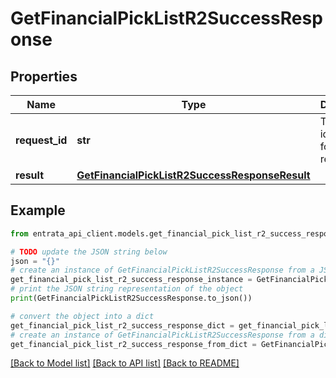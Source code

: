 # GetFinancialPickListR2SuccessResponse


## Properties

Name | Type | Description | Notes
------------ | ------------- | ------------- | -------------
**request_id** | **str** | The unique identifier for the request. | 
**result** | [**GetFinancialPickListR2SuccessResponseResult**](GetFinancialPickListR2SuccessResponseResult.md) |  | 

## Example

```python
from entrata_api_client.models.get_financial_pick_list_r2_success_response import GetFinancialPickListR2SuccessResponse

# TODO update the JSON string below
json = "{}"
# create an instance of GetFinancialPickListR2SuccessResponse from a JSON string
get_financial_pick_list_r2_success_response_instance = GetFinancialPickListR2SuccessResponse.from_json(json)
# print the JSON string representation of the object
print(GetFinancialPickListR2SuccessResponse.to_json())

# convert the object into a dict
get_financial_pick_list_r2_success_response_dict = get_financial_pick_list_r2_success_response_instance.to_dict()
# create an instance of GetFinancialPickListR2SuccessResponse from a dict
get_financial_pick_list_r2_success_response_from_dict = GetFinancialPickListR2SuccessResponse.from_dict(get_financial_pick_list_r2_success_response_dict)
```
[[Back to Model list]](../README.md#documentation-for-models) [[Back to API list]](../README.md#documentation-for-api-endpoints) [[Back to README]](../README.md)


